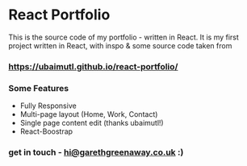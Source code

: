# React Portfolio

This is the source code of my portfolio - written in React. It is my first project written in React, with inspo & some source code taken from

### https://ubaimutl.github.io/react-portfolio/

### Some Features
- Fully Responsive
- Multi-page layout (Home, Work, Contact)
- Single page content edit (thanks ubaimutl!)
- React-Boostrap

### get in touch - hi@garethgreenaway.co.uk :)
